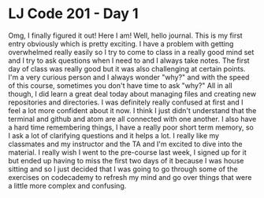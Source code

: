 # LJ Code 201 - Day 1

Omg, I finally figured it out! Here I am! Well, hello journal. This is my first entry obviously which is pretty exciting. I have a problem with getting overwhelmed really easily so I try to come to class in a really good mind set and I try to ask questions when I need to and I always take notes. The first day of class was really good but it was also challenging at certain points. I'm a very curious person and I always wonder "why?" and with the speed of this course, sometimes you don't have time to ask "why?" All in all though, I did learn a great deal today about managing files and creating new repositories and directories. I was definitely really confused at first and I feel a lot more confident about it now. I think I just didn't understand that the terminal and github and atom are all connected with one another. I also have a hard time remembering things, I have a really poor short term memory, so I ask a lot of clarifying questions and it helps a lot. I really like my classmates and my instructor and the TA and I'm excited to dive into the material. I really wish I went to the pre-course last week, I signed up for it but ended up having to miss the first two days of it because I was house sitting and so I just decided that I was going to go through some of the exercises on codecademy to refresh my mind and go over things that were a little more complex and confusing.  
